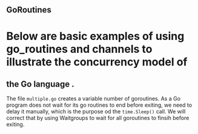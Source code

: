 ## GoRoutines
# Below are basic examples of using go_routines and channels to illustrate the concurrency model of 
## the Go language . 

The file  `multiple.go`  creates a variable number of goroutines.
As a Go program does not wait for  its go routines to end before exiting, 
we need to delay it manually, which is the purpose od the `time.Sleep()` call.
We will correct that by using Waitgroups to wait for all goroutines to finsih before exiting.
